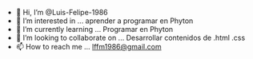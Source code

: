 - 👋 Hi, I’m @Luis-Felipe-1986
- 👀 I’m interested in ... aprender a programar en Phyton
- 🌱 I’m currently learning ... Programar en Phyton
- 💞️ I’m looking to collaborate on ... Desarrollar contenidos de .html .css
- 📫 How to reach me ... lffm1986@gmail.com

<!---
Luis-Felipe-1986/Luis-Felipe-1986 is a ✨ special ✨ repository because its `README.md` (this file) appears on your GitHub profile.
You can click the Preview link to take a look at your changes.
--->
